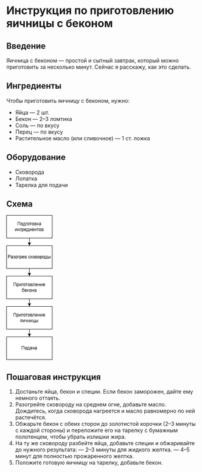 # Инструкция по приготовлению яичницы с беконом

## Введение
Яичница с беконом — простой и сытный завтрак, который можно приготовить за несколько минут. Сейчас я расскажу, как это сделать.

## Ингредиенты
Чтобы приготовить яичницу с беконом, нужно:
- Яйца — 2 шт.
- Бекон — 2–3 ломтика
- Соль — по вкусу
- Перец — по вкусу
- Растительное масло (или сливочное) — 1 ст. ложка

## Оборудование
- Сковорода
- Лопатка
- Тарелка для подачи

## Схема
![Схема приготовления завтрака](images/breakfast-scheme.drawio.png)

## Пошаговая инструкция

1. Достаньте яйца, бекон и специи. Если бекон заморожен, дайте ему немного оттаять.
2. Разогрейте сковороду на среднем огне, добавьте масло. Дождитесь, когда сковорода нагреется и масло равномерно по ней растечётся.
3. Обжарьте бекон с обеих сторон до золотистой корочки (2–3 минуты с каждой стороны) и переложите его на тарелку с бумажным полотенцем, чтобы убрать излишки жира.
4. На ту же сковороду разбейте яйца, добавьте специи и обжаривайте до нужного результата:
   — 2–3 минуты для жидкого желтка.
   — 4–5 минут для полностью прожаренного желтка.
5. Положите готовую яичницу на тарелку, добавьте бекон.
